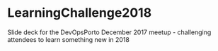 # LearningChallenge2018
Slide deck for the DevOpsPorto December 2017 meetup - challenging attendees to learn something new in 2018

